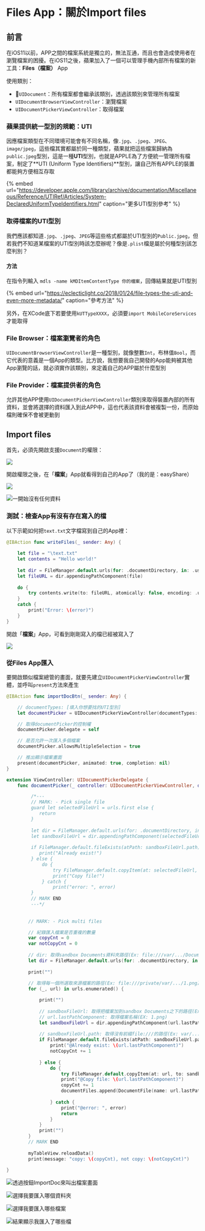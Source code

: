# Files App：關於Import files

## 前言

在iOS11以前，APP之間的檔案系統是獨立的，無法互通，而且也會造成使用者在瀏覽檔案的困擾。在iOS11之後，蘋果加入了一個可以管理手機內部所有檔案的新工具：**Files（檔案）** App

使用類別：

* ****`UIDocument`：所有檔案都會繼承該類別，透過該類別來管理所有檔案
* `UIDocumentBrowserViewController`：瀏覽檔案
* `UIDocumentPickerViewController`：取得檔案

### 蘋果提供統一型別的規範：UTI

因應檔案類型在不同環境可能會有不同名稱，像`.jpg`、`.jpeg`、`JPEG`、`image/jpeg`，這些檔其實都屬於同一種類型，蘋果就把這些檔案歸納為`public.jpeg`型別，這是一種**UTI**型別，也就是APPLE為了方便統一管理所有檔案，制定了**UTI \(Uniform Type Identifiers\)**型別，讓自己所有APPLE的裝置都能夠方便相互存取

{% embed url="https://developer.apple.com/library/archive/documentation/Miscellaneous/Reference/UTIRef/Articles/System-DeclaredUniformTypeIdentifiers.html" caption="更多UTI型別參考" %}

### 取得檔案的UTI型別

我們應該都知道`.jpg`、`.jpeg`、`JPEG`等這些格式都屬於UTI型別的`Public.jpeg`，但若我們不知道某檔案的UTI型別時該怎麼辦呢？像是`.plist`檔是屬於何種型別該怎麼判別？

#### 方法

在指令列輸入 `mdls -name kMDItemContentType 你的檔案`，回傳結果就是UTI型別

{% embed url="https://eclecticlight.co/2018/01/24/file-types-the-uti-and-even-more-metadata/" caption="參考方法" %}

另外，在XCode底下若要使用`kUTTypeXXXX`，必須要`import MobileCoreServices`才能取得

### File Browser：檔案瀏覽者的角色

`UIDocumentBrowserViewController`是一種型別，就像整數`Int`，布林值`Bool`，而它代表的意義是一個App的類型。比方說，我想要我自己開發的App能夠被其他App瀏覽的話，就必須實作該類別，來定義自己的APP屬於什麼型別

### File Provider：檔案提供者的角色

允許其他APP使用`UIDocumentPickerViewController`類別來取得裝置內部的所有資料，並會將選擇的資料匯入到此APP中，這也代表該資料會被複製一份，而原始檔則確保不會被更動到  


## Import files

首先，必須先開啟支援`Document`的權限：

![](../../.gitbook/assets/ying-mu-kuai-zhao-20190715-shang-wu-11.08.29.png)

開啟權限之後，在「**檔案**」App就看得到自己的App了（我的是：easyShare）

![](../../.gitbook/assets/img-2164.png)

![&#x4E00;&#x958B;&#x59CB;&#x6C92;&#x6709;&#x4EFB;&#x4F55;&#x8CC7;&#x6599;](../../.gitbook/assets/img-2165.JPG)



### 測試：檢查App有沒有存在寫入的檔

以下示範如何把`text.txt`文字檔寫到自己的App裡：

```swift
@IBAction func writeFiles(_ sender: Any) {
        
    let file = "\text.txt"
    let contents = "Hello world!"
        
    let dir = FileManager.default.urls(for: .documentDirectory, in: .userDomainMask).first!
    let fileURL = dir.appendingPathComponent(file)
        
    do {
        try contents.write(to: fileURL, atomically: false, encoding: .utf8)
    }
    catch {
        print("Error: \(error)")
    }
}
```



開啟「**檔案**」App，可看到剛剛寫入的檔已經被寫入了

![](../../.gitbook/assets/unnamed.jpg)

### 從Files App匯入

要開啟類似檔案總管的畫面，就要先建立`UIDocumentPickerViewController`實體，並呼叫`present`方法來產生

```swift
@IBAction func importDocBtn(_ sender: Any) {

    // documentTypes: [填入你想要找的UTI型別]
    let documentPicker = UIDocumentPickerViewController(documentTypes: [kUTTypeItem as String], in: .import)

    // 取得documentPicker的控制權
    documentPicker.delegate = self

    // 是否允許一次匯入多個檔案
    documentPicker.allowsMultipleSelection = true

    // 推出顯示檔案畫面
    present(documentPicker, animated: true, completion: nil) 
}
```

```swift
extension ViewController: UIDocumentPickerDelegate {
    func documentPicker(_ controller: UIDocumentPickerViewController, didPickDocumentsAt urls: [URL]) {

         /*---
         // MARK: - Pick single file
         guard let selectedFileUrl = urls.first else {
            return
         }
         
         let dir = FileManager.default.urls(for: .documentDirectory, in: .userDomainMask).first!
         let sandboxFileUrl = dir.appendingPathComponent(selectedFileUrl.lastPathComponent)
         
         if FileManager.default.fileExists(atPath: sandboxFileUrl.path) {
            print("Already exist!")
         } else {
             do {
                 try FileManager.default.copyItem(at: selectedFileUrl, to: sandboxFileUrl)
                 print("Copy file!")
             } catch {
                 print("error: ", error)
         }
         // MARK END
         ---*/
        
        
        // MARK: - Pick multi files

        // 紀錄匯入檔案是否重複的數量
        var copyCnt = 0
        var notCopyCnt = 0
        
        // dir: 取得sandbox Documents資料夾路徑(Ex: file:///var/.../Documents/)
        let dir = FileManager.default.urls(for: .documentDirectory, in: .userDomainMask).first!
        
        print("")
        
        // 取得每一個所選取來源檔案的路徑(Ex: file:///private/var/.../1.png)
        for (_, url) in urls.enumerated() {

            print("")
            
            // sandboxFileUrl: 取得把檔案加到sandbox Documents之下的路徑(Ex: file:///var/.../Documents/1.png)
            // url.lastPathComponent: 取得檔案名稱(EX: 1.png)
            let sandboxFileUrl = dir.appendingPathComponent(url.lastPathComponent)
            
            // sandboxFileUrl.path: 取得沒有前綴file:///的路徑(Ex: var/.../Documents/1.png)
            if FileManager.default.fileExists(atPath: sandboxFileUrl.path) {
                print("@Already exist: \(url.lastPathComponent)")
                notCopyCnt += 1
                
            } else {
                do {
                    try FileManager.default.copyItem(at: url, to: sandboxFileUrl)
                    print("@Copy file: \(url.lastPathComponent)")
                    copyCnt += 1
                    documentFiles.append(DocumentFile(name: url.lastPathComponent, fileUrl: sandboxFileUrl))
                    
                } catch {
                    print("@error: ", error)
                    return
                }
            }
            print("")
        }
        // MARK END
        
        myTableView.reloadData()
        print(message: "copy: \(copyCnt), not copy: \(notCopyCnt)")
        
}
```

![&#x900F;&#x904E;&#x6309;&#x9215;ImportDoc&#x4F86;&#x53EB;&#x51FA;&#x6A94;&#x6848;&#x756B;&#x9762;](../../.gitbook/assets/img-2167.png)



![&#x9078;&#x64C7;&#x6211;&#x8981;&#x532F;&#x5165;&#x54EA;&#x500B;&#x8CC7;&#x6599;&#x593E;](../../.gitbook/assets/img-2168%20%281%29.png)



![&#x9078;&#x64C7;&#x6211;&#x8981;&#x532F;&#x5165;&#x54EA;&#x4E9B;&#x6A94;&#x6848;](../../.gitbook/assets/img-2169.png)



![&#x7D50;&#x679C;&#x986F;&#x793A;&#x6211;&#x532F;&#x5165;&#x4E86;&#x54EA;&#x4E9B;&#x6A94;](../../.gitbook/assets/img-2171.JPG)

